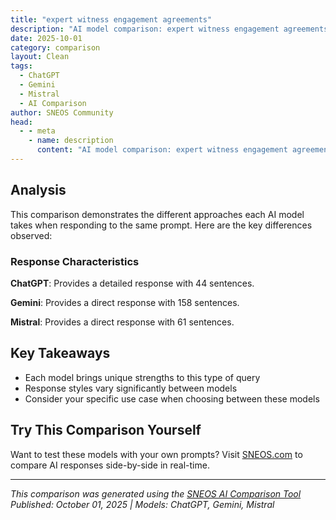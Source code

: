 ```yaml
---
title: "expert witness engagement agreements"
description: "AI model comparison: expert witness engagement agreements..."
date: 2025-10-01
category: comparison
layout: Clean
tags:
  - ChatGPT
  - Gemini
  - Mistral
  - AI Comparison
author: SNEOS Community
head:
  - - meta
    - name: description
      content: "AI model comparison: expert witness engagement agreements..."
---
```


<ChatComparison
  title="expert witness engagement agreements"
  prompt="expert witness engagement agreements"
  :responses='{
    "ChatGPT": "Certainly! An expert witness engagement agreement is a contract between a retaining party (usually an attorney or law firm) and an expert witness. This agreement outlines the terms under which the expert will provide their services, including the scope of work, fees, confidentiality, and other important provisions.\n\nHere\u2019s a general overview of what an expert witness engagement agreement typically includes:\n\n### Key Components of an Expert Witness Engagement Agreement\n\n1. **Parties Involved**\n   - Identify the retaining party (law firm, attorney, or client)\n   - Identify the expert witness (individual or firm)\n\n2. **Scope of Services**\n   - Description of services to be provided (e.g., review of materials, preparation of reports, testimony)\n   - Specific tasks and deliverables\n   - Timeframe for completion\n\n3. **Compensation and Payment Terms**\n   - Hourly rate or flat fee\n   - Retainer amount (if applicable)\n   - Billing procedures and payment schedule\n   - Reimbursement of expenses (travel, lodging, copying)\n\n4. **Confidentiality**\n   - Protection of confidential information exchanged during the engagement\n   - Restrictions on disclosure of sensitive information\n\n5. **Conflict of Interest**\n   - Representation that expert has no conflicts that would impair their work\n   - Obligation to notify if any conflicts arise\n\n6. **Work Product and Ownership**\n   - Who owns the materials and reports prepared by the expert\n   - Use of the expert\u2019s work product in litigation\n\n7. **Testimony and Court Appearances**\n   - Agreement regarding the expert\u2019s availability for deposition and trial\n   - Additional fees for testimony or court appearances\n\n8. **Termination**\n   - Conditions under which either party may terminate the agreement\n   - Payment obligations upon termination\n\n9. **Limitation of Liability and Indemnity**\n   - Limitations on the expert\u2019s liability\n   - Indemnification provisions\n\n10. **Governing Law and Dispute Resolution**\n    - Applicable jurisdiction and laws\n    - Procedures for resolving disputes\n\n11. **Miscellaneous**\n    - Entire agreement clause\n    - Amendments must be in writing\n    - Signatures of both parties\n\n---\n\n### Sample Expert Witness Engagement Agreement (Basic Template)\n\n\u0060\u0060\u0060\nEXPERT WITNESS ENGAGEMENT AGREEMENT\n\nThis Expert Witness Engagement Agreement (\u0022Agreement\u0022) is made as of [Date], by and between [Attorney/Law Firm Name] (\u0022Retaining Party\u0022) and [Expert\u0027s Name] (\u0022Expert\u0022).\n\n1. Scope of Services\nThe Expert agrees to provide expert witness services related to [Case Name/Description], including review of documents, preparation of expert reports, and testimony as needed.\n\n2. Compensation\nThe Retaining Party agrees to pay the Expert at a rate of $[Rate] per hour. A retainer of $[Retainer Amount] shall be paid upon execution of this Agreement. Additional services beyond the scope agreed upon shall require prior approval and will be billed separately.\n\n3. Expenses\nReasonable expenses incurred by the Expert in connection with this engagement, including travel and copying, shall be reimbursed by the Retaining Party.\n\n4. Confidentiality\nThe Expert agrees to maintain the confidentiality of all non-public information obtained during this engagement.\n\n5. Conflict of Interest\nThe Expert represents that they have no conflicts of interest that would impair their ability to provide unbiased testimony.\n\n6. Ownership of Work Product\nAll reports and materials prepared by the Expert shall be the property of the Retaining Party.\n\n7. Testimony\nThe Expert agrees to be available for deposition and trial testimony as reasonably required. Additional fees for testimony may apply.\n\n8. Termination\nEither party may terminate this Agreement upon written notice. Fees and expenses incurred up to termination shall be payable.\n\n9. Limitation of Liability\nThe Expert\u0027s liability arising out of this engagement shall be limited to the amount of fees paid.\n\n10. Governing Law\nThis Agreement shall be governed by the laws of the State of [State].\n\nIN WITNESS WHEREOF, the parties have executed this Agreement as of the date first above written.\n\n__________________________           __________________________  \n[Attorney/Law Firm Name]             [Expert\u0027s Name]  \nBy: ______________________          By: ______________________  \nTitle: ____________________         Title: ____________________  \nDate: ____________________          Date: ____________________  \n\u0060\u0060\u0060\n\n---\n\nIf you would like, I can help you draft a more tailored agreement based on your specific requirements or jurisdiction. Let me know!",
    "Gemini": "Okay, let\u0027s break down expert witness engagement agreements.  These are crucial documents that define the relationship between an expert witness and the attorney or party hiring them.  A well-drafted agreement protects both sides and helps avoid misunderstandings and potential disputes.\n\n**I. What is an Expert Witness Engagement Agreement?**\n\nIt\u0027s a legally binding contract outlining the terms of the engagement of an expert witness to provide specialized knowledge and opinions in a legal case.  It\u0027s also referred to as a retainer agreement or consulting agreement.\n\n**II. Why is it Necessary?**\n\n*   **Clarity:** It sets clear expectations for both the expert and the hiring party regarding the scope of work, compensation, timelines, confidentiality, and other essential details.\n*   **Protection:**  It protects the expert from being exploited or having their opinions misrepresented.  It also protects the hiring party by ensuring the expert understands their obligations and commitments.\n*   **Avoid Disputes:** It helps prevent disagreements about payment, deliverables, deadlines, and other aspects of the engagement.\n*   **Ethical Considerations:**  Addresses potential conflicts of interest and ensures compliance with ethical guidelines for expert witnesses.\n*   **Enforceability:**  Provides a legally enforceable document that can be used to resolve disputes if they arise.\n\n**III. Key Components of an Expert Witness Engagement Agreement:**\n\nHere\u0027s a detailed breakdown of the typical sections and clauses you\u0027ll find in a comprehensive expert witness agreement:\n\n1.  **Identification of Parties:**\n\n    *   Clearly identify the expert witness by full name, address, qualifications, and contact information.\n    *   Clearly identify the attorney or law firm (or the specific party if representing themselves) hiring the expert, including full name, address, and contact information.\n    *   Specify the client in the case (if the attorney is hiring).\n2.  **Description of the Case:**\n\n    *   Provide the case name, court, and case number.\n    *   Briefly describe the nature of the case (e.g., personal injury, breach of contract, patent infringement).\n    *   Clearly define the subject matter on which the expert\u0027s opinion is being sought.  Be specific about the issues the expert will address.\n3.  **Scope of Services:**\n\n    *   **Detailed Explanation of the Expert\u0027s Role:** This is a critical section.  Outline precisely what the expert is expected to do. Examples include:\n        *   Reviewing documents and data.\n        *   Conducting independent research.\n        *   Performing tests or analyses.\n        *   Preparing written reports (specify the format and content).\n        *   Providing deposition testimony.\n        *   Testifying at trial.\n        *   Consulting with the attorney.\n        *   Attending meetings or court hearings.\n    *   **Limitations:**  Clearly state any limitations on the expert\u0027s involvement. For example: \u0022The expert will not be responsible for [specific task] unless specifically requested in writing.\u0022  Or \u0022The expert\u0027s analysis will be limited to the data provided by [source].\u0022\n4.  **Expert\u0027s Qualifications:**\n\n    *   Include a statement confirming the expert\u0027s qualifications in the relevant field.\n    *   Reference or attach the expert\u0027s curriculum vitae (CV) or resume as an exhibit.\n    *   This section establishes the basis for the expert\u0027s credibility and admissibility in court.\n5.  **Compensation and Payment Terms:**\n\n    *   **Hourly Rate or Flat Fee:**  Specify the expert\u0027s hourly rate for services rendered (e.g., research, report writing, depositions, court testimony, travel).  If a flat fee is agreed upon for a specific deliverable (e.g., a written report), clearly state the fee and the deliverable.\n    *   **Retainer Fee (if applicable):**  State the amount of any upfront retainer fee required and how it will be applied to future invoices.\n    *   **Expenses:**  Outline which expenses are reimbursable (e.g., travel, lodging, meals, photocopying, postage, long-distance phone calls, specialized equipment, database access fees).  Specify any limitations on expenses (e.g., requiring pre-approval for travel expenses exceeding a certain amount). State how expenses will be billed (e.g. at cost, with a markup).\n    *   **Payment Schedule:**  Specify when invoices will be submitted (e.g., monthly, upon completion of specific tasks) and when payment is due (e.g., within 30 days of invoice date).\n    *   **Late Payment Penalties:**  State any penalties for late payments (e.g., interest charges).\n    *   **Cancellation Fees:**  Outline any cancellation fees that will apply if the engagement is terminated before completion.  This is particularly important for depositions and trial testimony.\n    *   **Taxes:** Clarify who is responsible for applicable taxes.\n6.  **Confidentiality:**\n\n    *   **Obligation to Maintain Confidentiality:**  Include a clause stating that the expert will maintain the confidentiality of all information received in connection with the case.\n    *   **Exceptions to Confidentiality:**  Specify any exceptions to the confidentiality obligation (e.g., information that is already publicly available, information required to be disclosed by law or court order).\n    *   **Return of Materials:**  State that the expert will return all documents and materials provided by the hiring party upon termination of the engagement.\n7.  **Independent Contractor Status:**\n\n    *   State that the expert is an independent contractor and not an employee of the attorney or the client.\n    *   This clarifies that the expert is responsible for their own taxes, insurance, and other benefits.\n8.  **Conflict of Interest:**\n\n    *   **Expert\u0027s Duty to Disclose:**  Include a clause requiring the expert to disclose any potential conflicts of interest that could affect their ability to provide objective and unbiased opinions.\n    *   **Procedure for Addressing Conflicts:**  Outline the procedure for addressing any conflicts that arise. This may involve the expert recusing themselves from the case or taking other steps to mitigate the conflict.  Specify whether the attorney will make the ultimate determination of whether a conflict exists.\n9.  **Document Retention:**\n\n    *   Specify how long the expert will retain documents related to the case after the engagement ends. This should comply with relevant legal and ethical guidelines.\n10. **Termination:**\n\n    *   **Reasons for Termination:**  Outline the reasons for which either party may terminate the agreement (e.g., breach of contract, loss of confidence in the expert, settlement of the case).\n    *   **Notice Requirements:**  Specify the amount of written notice required to terminate the agreement.\n    *   **Payment Upon Termination:**  Address how the expert will be compensated for services rendered up to the date of termination.\n11. **Ownership of Work Product:**\n\n    *   Clearly state who owns the work product created by the expert (e.g., reports, analyses). Typically, the hiring party owns the work product, but this should be explicitly stated.\n    *   Address any restrictions on the use or disclosure of the work product.\n12. **Governing Law and Venue:**\n\n    *   Specify the state law that will govern the interpretation and enforcement of the agreement.\n    *   Designate the specific court or jurisdiction where any disputes arising from the agreement will be resolved.\n13. **Indemnification:**\n\n    *   An indemnification clause outlines who is responsible for losses or damages that may arise during the engagement.  This section can be complex and should be carefully reviewed by both parties.\n    *   It might cover situations where the expert\u0027s opinions are challenged or result in legal action.\n14. **Limitation of Liability:**\n\n    *   This clause may limit the expert\u0027s liability for errors or omissions in their work.  It\u0027s essential for the expert to understand the scope of this limitation.\n15. **Entire Agreement:**\n\n    *   A clause stating that the agreement constitutes the entire understanding between the parties and supersedes any prior agreements or discussions.\n16. **Amendment:**\n\n    *   A clause stating that the agreement can only be amended in writing and signed by both parties.\n17. **Severability:**\n\n    *   A clause stating that if any provision of the agreement is found to be invalid or unenforceable, the remaining provisions will remain in effect.\n18. **Signature Lines:**\n\n    *   Include signature lines for both the expert witness and the attorney or hiring party, along with the date of signature.\n\n**IV. Important Considerations:**\n\n*   **Review Carefully:** Both the expert and the hiring party should carefully review the agreement before signing it.  Seek legal advice if needed.\n*   **Negotiate Terms:**  Don\u0027t be afraid to negotiate the terms of the agreement.  It\u0027s a contract, and both parties have the right to propose changes.\n*   **Keep a Copy:**  Both parties should retain a signed copy of the agreement for their records.\n*   **Ethical Obligations:**  The agreement should not require the expert to compromise their ethical obligations or professional standards.  The expert must be free to provide an honest and unbiased opinion.\n*   **Insurance:** Experts should verify they have adequate insurance coverage for their work, including professional liability insurance (errors and omissions insurance).\n*   **Prompt Communication:** Both sides should maintain open and prompt communication throughout the engagement.\n*   **Amendments in Writing:** Any changes or additions to the agreement should be made in writing and signed by both parties.\n*   **Specific to the Jurisdiction:** Be sure the agreement complies with all applicable laws and rules of the jurisdiction where the case is pending.\n\n**V. Common Mistakes to Avoid:**\n\n*   **Vague Scope of Services:**  A poorly defined scope of services can lead to misunderstandings and disputes.\n*   **Unclear Payment Terms:**  Ambiguous payment terms can result in payment delays or disagreements about the amount owed.\n*   **Insufficient Confidentiality Protection:**  Failure to adequately protect confidential information can have serious consequences.\n*   **Ignoring Conflicts of Interest:**  Failing to address potential conflicts of interest can undermine the expert\u0027s credibility.\n*   **Using a Generic Template Without Customization:**  A generic template may not adequately address the specific needs of the case. Each agreement should be tailored to the specific situation.\n*   **Not Seeking Legal Advice:**  Both the expert and the hiring party should consider seeking legal advice before signing the agreement to ensure that their interests are protected.\n*   **Starting Work Before the Agreement is Signed:**  Never start work until a written agreement is fully executed.\n*    **Unrealistic Timelines:**  Ensure timelines are realistic and take into account potential delays.\n\n**VI. Example Clauses (Illustrative):**\n\n*   **Scope of Services:** \u0022The Expert will review medical records, imaging studies, and other relevant documentation provided by Counsel and will provide a written report outlining the Expert\u0027s opinions regarding the causation of Plaintiff\u0027s injuries.\u0022\n*   **Compensation:** \u0022The Expert\u0027s hourly rate is $500.00 per hour for all services rendered, including but not limited to document review, report preparation, deposition testimony, and trial testimony.  Reimbursable expenses, including travel, lodging, and photocopying, will be billed at cost.\u0022\n*   **Confidentiality:** \u0022The Expert agrees to hold all information received from Counsel in strict confidence and will not disclose such information to any third party without the express written consent of Counsel, except as required by law or court order.\u0022\n*   **Termination:** \u0022Either party may terminate this Agreement upon thirty (30) days\u0027 written notice to the other party.  In the event of termination, the Expert shall be compensated for all services rendered up to the date of termination.\u0022\n*   **Conflict of Interest Disclosure:** \u0022Expert warrants that he/she has performed a reasonable conflict check and has identified no conflicts of interest that would prevent him/her from providing objective expert testimony. Expert agrees to promptly inform Counsel of any potential conflict that becomes known to Expert.\u0022\n\n**VII. Where to Find Templates:**\n\nWhile I can\u0027t provide specific legal advice or endorse any particular template, you can find examples online by searching for \u0022expert witness engagement agreement template.\u0022  However, **it is crucial to customize any template to fit the specific circumstances of your case and to consult with an attorney to ensure that the agreement is legally sound and protects your interests.**\n\n**VIII. Disclaimer:**\n\n*This information is for general guidance only and does not constitute legal advice.  You should consult with an attorney to discuss your specific situation and to ensure that any agreement you enter into is legally sound and protects your interests.*\n",
    "Mistral": "Expert witness engagement agreements are formal contracts between a party (usually a law firm or individual) and an expert witness. These agreements outline the terms and conditions under which the expert will provide their services. Here are some key elements typically included in such agreements:\n\n### 1. **Identification of Parties**\n   - **Client**: The individual or entity hiring the expert.\n   - **Expert**: The professional providing the expert testimony or services.\n\n### 2. **Scope of Services**\n   - **Description of Services**: Detailed description of the services the expert will provide, such as reviewing documents, conducting analyses, preparing reports, and testifying in court.\n   - **Deliverables**: Specific outputs expected from the expert, such as written reports, oral testimony, or other documentation.\n\n### 3. **Compensation**\n   - **Fee Structure**: How the expert will be compensated, such as hourly rates, flat fees, or retainer fees.\n   - **Payment Schedule**: When and how payments will be made, including any upfront deposits or retainers.\n   - **Expenses**: Reimbursement for any out-of-pocket expenses incurred by the expert, such as travel, lodging, or materials.\n\n### 4. **Confidentiality**\n   - **Non-Disclosure Agreement (NDA)**: Provisions to ensure that the expert maintains the confidentiality of any sensitive information shared during the engagement.\n   - **Confidentiality Exceptions**: Circumstances under which confidentiality may be waived, such as legal requirements or court orders.\n\n### 5. **Term and Termination**\n   - **Duration**: The period during which the expert will provide services.\n   - **Termination Clause**: Conditions under which either party can terminate the agreement, including notice periods and any penalties for early termination.\n\n### 6. **Liability and Indemnification**\n   - **Liability Limits**: The extent of the expert\u0027s liability for any errors, omissions, or negligence.\n   - **Indemnification**: Provisions for indemnifying the expert against certain claims or liabilities arising from the engagement.\n\n### 7. **Governing Law and Jurisdiction**\n   - **Applicable Law**: The legal framework governing the agreement.\n   - **Jurisdiction**: The court or jurisdiction where any disputes will be resolved.\n\n### 8. **Conflict of Interest**\n   - **Disclosure**: Requirements for the expert to disclose any potential conflicts of interest.\n   - **Resolution**: Steps to be taken if a conflict of interest arises.\n\n### 9. **Intellectual Property**\n   - **Ownership**: Clarification on who owns any intellectual property created during the engagement.\n   - **Use Rights**: Permissions for the use of any intellectual property by either party.\n\n### 10. **Miscellaneous Provisions**\n   - **Amendments**: Procedures for modifying the agreement.\n   - **Force Majeure**: Provisions for unforeseen events that may affect the expert\u0027s ability to fulfill their obligations.\n   - **Entire Agreement**: Statement that the agreement constitutes the entire understanding between the parties.\n\n### Sample Expert Witness Engagement Agreement\n\n\u0060\u0060\u0060plaintext\nEXERT WITNESS ENGAGEMENT AGREEMENT\n\nTHIS AGREEMENT is made and entered into as of [Date], by and between [Client\u0027s Name], hereinafter referred to as \u0022Client,\u0022 and [Expert\u0027s Name], hereinafter referred to as \u0022Expert.\u0022\n\nWHEREAS, the Client desires to engage the Expert to provide expert witness services in connection with [Description of Case or Matter];\n\nNOW, THEREFORE, in consideration of the mutual covenants contained herein, and for other good and valuable consideration, the sufficiency and receipt of which are hereby acknowledged, the parties hereto agree as follows:\n\n1. **SCOPE OF SERVICES**\n   The Expert agrees to provide the following services: [Detailed Description of Services].\n\n2. **COMPENSATION**\n   The Client agrees to pay the Expert a fee of [Fee Structure] for the services rendered. Payment shall be made according to the following schedule: [Payment Schedule].\n\n3. **CONFIDENTIALITY**\n   The Expert agrees to keep all information provided by the Client confidential and not to disclose it to any third party without the Client\u0027s written consent, except as required by law or court order.\n\n4. **TERM AND TERMINATION**\n   This Agreement shall commence on [Start Date] and shall continue until [End Date], unless terminated earlier by either party upon [Notice Period] written notice.\n\n5. **LIABILITY AND INDEMNIFICATION**\n   The Expert\u0027s liability for any errors, omissions, or negligence shall be limited to [Liability Limits]. The Client agrees to indemnify and hold harmless the Expert from any claims or liabilities arising from the engagement, except for those resulting from the Expert\u0027s gross negligence or willful misconduct.\n\n6. **GOVERNING LAW AND JURISDICTION**\n   This Agreement shall be governed by and construed in accordance with the laws of the State of [State]. Any disputes arising under this Agreement shall be resolved in the courts of [Jurisdiction].\n\n7. **CONFLICT OF INTEREST**\n   The Expert agrees to disclose any potential conflicts of interest to the Client. If a conflict of interest arises, the parties shall take reasonable steps to resolve it.\n\n8. **INTELLECTUAL PROPERTY**\n   Any intellectual property created during the engagement shall be owned by [Ownership]. The parties agree to the following use rights: [Use Rights].\n\n9. **MISCELLANEOUS**\n   This Agreement constitutes the entire understanding between the parties and may not be amended except in writing signed by both parties.\n\nIN WITNESS WHEREOF, the parties hereto have executed this Expert Witness Engagement Agreement as of the date first above written.\n\n[Client\u0027s Name]\n_________________________\n[Client\u0027s Signature]\n\n[Expert\u0027s Name]\n_________________________\n[Expert\u0027s Signature]\n\u0060\u0060\u0060\n\nThis is a general template and should be tailored to the specific needs and circumstances of the engagement. It is advisable to consult with legal counsel to ensure that the agreement is comprehensive and legally sound."
  }'
  published-date="22:27"
/>

## Analysis

This comparison demonstrates the different approaches each AI model takes when responding to the same prompt. Here are the key differences observed:

### Response Characteristics

**ChatGPT**: Provides a detailed response with 44 sentences. 

**Gemini**: Provides a direct response with 158 sentences. 

**Mistral**: Provides a direct response with 61 sentences. 

## Key Takeaways

- Each model brings unique strengths to this type of query
- Response styles vary significantly between models
- Consider your specific use case when choosing between these models

## Try This Comparison Yourself

Want to test these models with your own prompts? Visit [SNEOS.com](https://sneos.com) to compare AI responses side-by-side in real-time.

---

*This comparison was generated using the [SNEOS AI Comparison Tool](https://sneos.com)*
*Published: October 01, 2025 | Models: ChatGPT, Gemini, Mistral*
